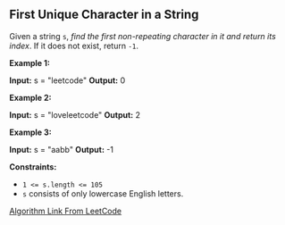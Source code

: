 
## First Unique Character in a String
Given a string  `s`,  _find the first non-repeating character in it and return its index_. If it does not exist, return  `-1`.

**Example 1:**

**Input:** s = "leetcode"
**Output:** 0

**Example 2:**

**Input:** s = "loveleetcode"
**Output:** 2

**Example 3:**

**Input:** s = "aabb"
**Output:** -1

**Constraints:**

-   `1 <= s.length <= 105`
-   `s`  consists of only lowercase English letters.

[Algorithm Link From LeetCode](https://leetcode.com/explore/interview/card/top-interview-questions-easy/127/strings/881/)